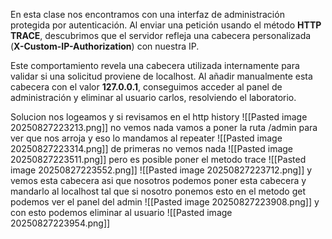 En esta clase nos encontramos con una interfaz de administración protegida por autenticación. Al enviar una petición usando el método **HTTP TRACE**, descubrimos que el servidor refleja una cabecera personalizada (**X-Custom-IP-Authorization**) con nuestra IP.

Este comportamiento revela una cabecera utilizada internamente para validar si una solicitud proviene de localhost. Al añadir manualmente esta cabecera con el valor **127.0.0.1**, conseguimos acceder al panel de administración y eliminar al usuario carlos, resolviendo el laboratorio.

Solucion
nos logeamos y si revisamos en el http history
![[Pasted image 20250827223213.png]]
no vemos nada vamos a poner la ruta /admin para ver que nos arroja y eso lo mandamos al repeater
![[Pasted image 20250827223314.png]]
de primeras no vemos nada
![[Pasted image 20250827223511.png]]
pero es posible poner el metodo trace
![[Pasted image 20250827223552.png]]
![[Pasted image 20250827223712.png]]
y vemos esta cabecera asi que nosotros podemos poner esta cabecera y mandarlo al localhost
tal que si nosotro ponemos esto en el metodo get podemos ver el panel del admin
![[Pasted image 20250827223908.png]]
y con esto podemos eliminar al usuario
![[Pasted image 20250827223954.png]]
